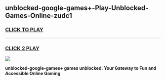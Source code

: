 
## unblocked-google-games+-Play-Unblocked-Games-Online-zudc1
<h3>
<a href="https://premium76.site?title=unblocked-google-games+&ref=25A">CLICK TO PLAY</a></h3>
<hr>

<h3>
<a href="https://premium76.site?title=unblocked-google-games+&ref=25A">CLICK 2 PLAY</a>
  
</h3>

<a href="https://premium76.site?title=unblocked-google-games+&ref=25A"><img src="https://clearcache.store/games.png"></a>


**unblocked-google-games+ games unblocked: Your Gateway to Fun and Accessible Online Gaming**
